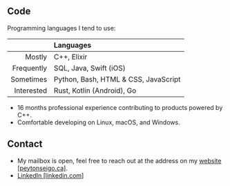 ## Code

Programming languages I tend to use:

||Languages|
|-:|:-|
|Mostly|C++, Elixir|
|Frequently|SQL, Java, Swift (iOS)|
|Sometimes|Python, Bash, HTML & CSS, JavaScript|
|Interested|Rust, Kotlin (Android), Go|

- 16 months professional experience contributing to products powered by C++.
- Comfortable developing on Linux, macOS, and Windows.

## Contact

- My mailbox is open, feel free to reach out at the address on my [website \[peytonseigo.ca\]](http://peytonseigo.ca).
- [LinkedIn \[linkedin.com\]](https://linkedin.com/in/peytonseigo)
